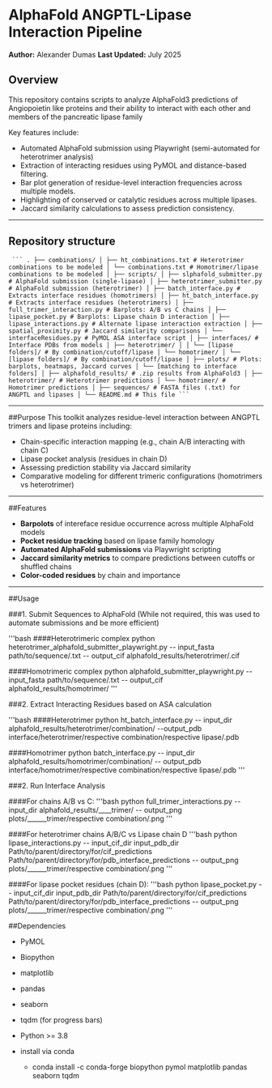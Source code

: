 # AlphaFold ANGPTL-Lipase Interaction Pipeline

**Author:** Alexander Dumas
**Last Updated:** July 2025

## Overview
This repository contains scripts to analyze AlphaFold3 predictions of Angiopoietin like proteins and their ability to interact with each other and members of the pancreatic lipase family

Key features include:
- Automated AlphaFold submission using Playwright (semi-automated for heterotrimer analysis)
- Extraction of interacting residues using PyMOL and distance-based filtering.
- Bar plot generation of residue-level interaction frequencies across multiple models.
- Highlighting of conserved or catalytic residues across multiple lipases.
- Jaccard similarity calculations to assess prediction consistency.

---

## Repository structure
<pre><code> ``` . ├── combinations/ │ ├── ht_combinations.txt # Heterotrimer combinations to be modeled │ └── combinations.txt # Homotrimer/lipase combinations to be modeled │ ├── scripts/ │ ├── slphafold_submitter.py # AlphaFold submission (single-lipase) │ ├── heterotrimer_submitter.py # AlphaFold submission (heterotrimer) │ ├── batch_interface.py # Extracts interface residues (homotrimers) │ ├── ht_batch_interface.py # Extracts interface residues (heterotrimers) │ ├── full_trimer_interaction.py # Barplots: A/B vs C chains │ ├── lipase_pocket.py # Barplots: Lipase chain D interaction │ ├── lipase_interactions.py # Alternate lipase interaction extraction │ ├── spatial_proximity.py # Jaccard similarity comparisons │ └── interfaceResidues.py # PyMOL ASA interface script │ ├── interfaces/ # Interface PDBs from models │ ├── heterotrimer/ │ │ └── [lipase folders]/ # By combination/cutoff/lipase │ └── homotrimer/ │ └── [lipase folders]/ # By combination/cutoff/lipase │ ├── plots/ # Plots: barplots, heatmaps, Jaccard curves │ └── [matching to interface folders] │ ├── alphafold_results/ # .zip results from AlphaFold3 │ ├── heterotrimer/ # Heterotrimer predictions │ └── homotrimer/ # Homotrimer predictions │ ├── sequences/ # FASTA files (.txt) for ANGPTL and lipases │ └── README.md # This file ``` </code></pre>
---

##Purpose
This toolkit analyzes residue-level interaction between ANGPTL trimers and lipase proteins including:
- Chain-specific interaction mapping (e.g., chain A/B interacting with chain C)
- Lipase pocket analysis (residues in chain D)
- Assessing prediction stability via Jaccard similarity
- Comparative modeling for different trimeric configurations (homotrimers vs heterotrimer)

---

##Features

- **Barpolots** of intereface residue occurrence across multiple AlphaFold models
- **Pocket residue tracking** based on lipase family homology
- **Automated AlphaFold submissions** via Playwright scripting
- **Jaccard similarity metrics** to compare predictions between cutoffs or shuffled chains
- **Color-coded residues** by chain and importance

---

##Usage

###1. Submit Sequences to AlphaFold (While not required, this was used to automate submissions and be more efficient)

'''bash
####Heterotrimeric complex
python heterotrimer_alphafold_submitter_playwright.py -- input_fasta path/to/sequence/.txt -- output_cif alphafold_results/heterotrimer/.cif

####Homotrimeric complex
python alphafold_submitter_playwright.py -- input_fasta path/to/sequence/.txt -- output_cif alphafold_results/homotrimer/
'''

###2. Extract Interacting Residues based on ASA calculation

'''bash
####Heterotrimer
python ht_batch_interface.py -- input_dir alphafold_results/heterotrimer/combination/  --output_pdb interface/heterotrimer/respective combination/respective lipase/.pdb

####Homotrimer
python batch_interface.py -- input_dir alphafold_results/homotrimer/combination/ -- output_pdb interface/homotrimer/respective combination/respective lipase/.pdb
'''

###2. Run Interface Analysis

####For chains A/B vs C:
'''bash
python full_trimer_interactions.py -- input_dir alphafold_results/____trimer/ -- output_png plots/______trimer/respective combination/.png
'''

####For heterotrimer chains A/B/C vs Lipase chain D
'''bash
python lipase_interactions.py -- input_cif_dir input_pdb_dir Path/to/parent/directory/for/cif_predictions Path/to/parent/directory/for/pdb_interface_predictions -- output_png plots/______trimer/respective combination/.png
'''

####For lipase pocket residues (chain D):
'''bash
python lipase_pocket.py -- input_cif_dir input_pdb_dir Path/to/parent/directory/for/cif_predictions Path/to/parent/directory/for/pdb_interface_predictions -- output_png plots/______trimer/respective combination/.png
'''

##Dependencies
- PyMOL
- Biopython
- matplotlib
- pandas
- seaborn
- tqdm (for progress bars)
- Python >= 3.8

- install via conda
    - conda install -c conda-forge biopython pymol matplotlib pandas seaborn tqdm
